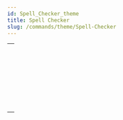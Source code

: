 ```yaml
---
id: Spell_Checker_theme
title: Spell Checker
slug: /commands/theme/Spell-Checker
---
```



||
|---|
|[<!-- INCLUDE #_command_.SPELL ADD TO USER DICTIONARY.Syntax -->](../../commands-legacy/spell-add-to-user-dictionary.md)<br/>|
|[<!-- INCLUDE #_command_.SPELL CHECK TEXT.Syntax -->](../../commands-legacy/spell-check-text.md)<br/>|
|[<!-- INCLUDE #_command_.SPELL CHECKING.Syntax -->](../../commands-legacy/spell-checking.md)<br/>|
|[<!-- INCLUDE #_command_.SPELL Get current dictionary.Syntax -->](../../commands-legacy/spell-get-current-dictionary.md)<br/>|
|[<!-- INCLUDE #_command_.SPELL GET DICTIONARY LIST.Syntax -->](../../commands-legacy/spell-get-dictionary-list.md)<br/>|
|[<!-- INCLUDE #_command_.SPELL SET CURRENT DICTIONARY.Syntax -->](../../commands-legacy/spell-set-current-dictionary.md)<br/>|
